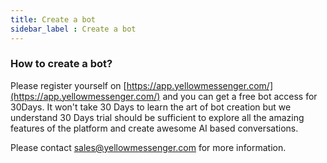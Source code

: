 ```yaml
---
title: Create a bot
sidebar_label : Create a bot
---
```


### How to create a bot? 

Please register yourself on [https://app.yellowmessenger.com/](https://app.yellowmessenger.com/) and you can get a free bot access for 30Days. It won't take 30 Days to learn the art of bot creation but we understand 30 Days trial should be sufficient to explore all the amazing features of the platform and create awesome AI based conversations. 

Please contact sales@yellowmessenger.com for more information. 